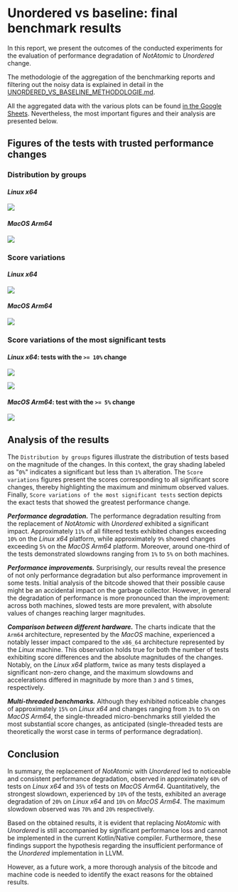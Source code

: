 # Unordered vs baseline: final benchmark results

In this report, we present the outcomes of the conducted experiments for the evaluation of performance degradation of *NotAtomic* to *Unordered* change.

The methodologie of the aggregation of the benchmarking reports and filtering out the noisy data is explained in detail in the [UNORDERED_VS_BASELINE_METHODOLOGIE.md](UNORDERED_VS_BASELINE_METHODOLOGIE.md).

All the aggregated data with the various plots can be found [in the Google Sheets](https://docs.google.com/spreadsheets/d/1ZiB5rt57fduiVPeOdgUmD7YuFXC_zYROd--_aemORd8/edit?usp=sharing). Nevertheless, the most important figures and their analysis are presented below.

## Figures of the tests with trusted performance changes

### Distribution by groups

#### *Linux x64*

![](../../readmePics/linux-distr-pie.png)

#### *MacOS Arm64*

![](../../readmePics/macos-distr-pie.png)

### Score variations

#### *Linux x64*

![](../../readmePics/linux-distr-bar.png)

#### *MacOS Arm64*

![](../../readmePics/macos-distr-bar.png)

### Score variations of the most significant tests

#### *Linux x64*: tests with the `>= 10%` change

![](../../readmePics/linux-degr-bar.png)

![](../../readmePics/linux-impr-bar.png)

#### *MacOS Arm64*: test with the `>= 5%` change

![](../../readmePics/macos-top-bar.png)

## Analysis of the results

The `Distribution by groups` figures illustrate the distribution of tests based on the magnitude of the changes. In this context, the gray shading labeled as "`0%`" indicates a significant but less than `1%` alteration. The `Score variations` figures present the scores corresponding to all significant score changes, thereby highlighting the maximum and minimum observed values. Finally, `Score variations of the most significant tests` section depicts the exact tests that showed the greatest performance change. 

***Performance degradation.*** The performance degradation resulting from the replacement of *NotAtomic* with *Unordered* exhibited a significant impact. Approximately `11%` of all filtered tests exhibited changes exceeding `10%` on the *Linux x64* platform, while approximately `9%` showed changes exceeding `5%` on the *MacOS Arm64* platform. Moreover, around one-third of the tests demonstrated slowdowns ranging from `1%` to `5%` on both machines.

***Performance improvements.*** Surprisingly, our results reveal the presence of not only performance degradation but also performance improvement in some tests. Initial analysis of the bitcode showed that their possible cause might be an accidental impact on the garbage collector. However, in general the degradation of performance is more pronounced than the improvement: across both machines, slowed tests are more prevalent, with absolute values of changes reaching larger magnitudes.

***Comparison between different hardware.*** The charts indicate that the `Arm64` architecture, represented by the *MacOS* machine, experienced a notably lesser impact compared to the `x86_64` architecture represented by the *Linux* machine. This observation holds true for both the number of tests exhibiting score differences and the absolute magnitudes of the changes. Notably, on the *Linux x64* platform, twice as many tests displayed a significant non-zero change, and the maximum slowdowns and accelerations differed in magnitude by more than `3` and `5` times, respectively.

***Multi-threaded benchmarks.*** Although they exhibited noticeable changes of approximately `15%` on *Linux x64* and changes ranging from `3%` to `5%` on *MacOS Arm64*, the single-threaded micro-benchmarks still yielded the most substantial score changes, as anticipated (single-threaded tests are theoretically the worst case in terms of performance degradation).

## Conclusion

In summary, the replacement of *NotAtomic* with *Unordered* led to noticeable and consistent performance degradation, observed in approximately `60%` of tests on *Linux x64* and `35%` of tests on *MacOS Arm64*. Quantitatively, the strongest slowdown, experienced by `10%` of the tests, exhibited an average degradation of `20%` on *Linux x64* and `10%` on *MacOS Arm64*. The maximum slowdown observed was `70%` and `20%` respectively.

Based on the obtained results, it is evident that replacing *NotAtomic* with *Unordered* is still accompanied by significant performance loss and cannot be implemented in the current Kotlin/Native compiler. Furthermore, these findings support the hypothesis regarding the insufficient performance of the *Unordered* implementation in LLVM. 

However, as a future work, a more thorough analysis of the bitcode and machine code is needed to identify the exact reasons for the obtained results.